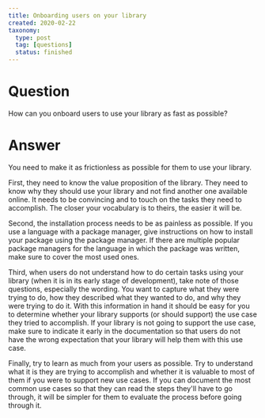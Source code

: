 ```yaml
---
title: Onboarding users on your library
created: 2020-02-22
taxonomy:
  type: post
  tag: [questions]
  status: finished
---
```


# Question
How can you onboard users to use your library as fast as possible?

# Answer
You need to make it as frictionless as possible for them to use your library.

First, they need to know the value proposition of the library. They need to know why they should use your library and not find another one available online. It needs to be convincing and to touch on the tasks they need to accomplish. The closer your vocabulary is to theirs, the easier it will be.

Second, the installation process needs to be as painless as possible. If you use a language with a package manager, give instructions on how to install your package using the package manager. If there are multiple popular package managers for the language in which the package was written, make sure to cover the most used ones.

Third, when users do not understand how to do certain tasks using your library (when it is in its early stage of development), take note of those questions, especially the wording. You want to capture what they were trying to do, how they described what they wanted to do, and why they were trying to do it. With this information in hand it should be easy for you to determine whether your library supports (or should support) the use case they tried to accomplish. If your library is not going to support the use case, make sure to indicate it early in the documentation so that users do not have the wrong expectation that your library will help them with this use case.

Finally, try to learn as much from your users as possible. Try to understand what it is they are trying to accomplish and whether it is valuable to most of them if you were to support new use cases. If you can document the most common use cases so that they can read the steps they'll have to go through, it will be simpler for them to evaluate the process before going through it.
